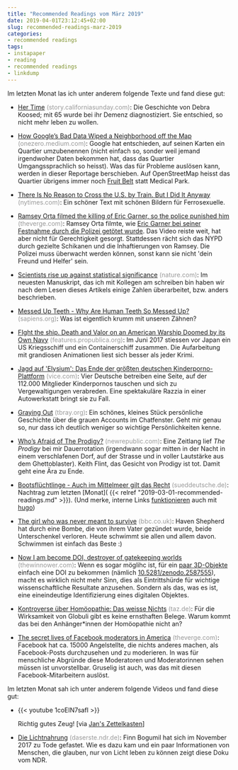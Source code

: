 ```yaml
---
title: "Recommended Readings vom März 2019"
date: 2019-04-01T23:12:45+02:00
slug: recommended-readings-marz-2019
categories:
- recommended readings
tags:
- instapaper
- reading
- recommended readings
- linkdump
---
```


Im letzten Monat las ich unter anderem folgende Texte und fand diese gut:

- [Her Time](https://story.californiasunday.com/assisted-suicide) <span style="color: #999999;">(story.californiasunday.com)</span>: Die Geschichte von Debra Koosed; mit 65 wurde bei ihr Demenz diagnostiziert. Sie entschied, so nicht mehr leben zu wollen.
- [How Google’s Bad Data Wiped a Neighborhood off the Map](https://onezero.medium.com/how-googles-bad-data-wiped-a-neighborhood-off-the-map-80c4c13f1c2b) <span style="color: #999999;">(onezero.medium.com)</span>: Google hat entschieden, auf seinen Karten ein Quartier umzubenennen (nicht einfach so, sonder weil jemand irgendwoher Daten bekommen hat, dass das Quartier Umgangssprachlich so heisst). Was das für Probleme auslösen kann, werden in dieser Reportage berschieben. Auf OpenStreetMap heisst das Quartier übrigens immer noch [Fruit Belt](https://www.openstreetmap.org/relation/9418827) statt Medical Park.
- [There Is No Reason to Cross the U.S. by Train. But I Did It Anyway](https://www.nytimes.com/interactive/2019/03/20/magazine/train-across-america-amtrak.html) <span style="color: #999999;">(nytimes.com)</span>: Ein schöner Text mit schönen Bildern für Ferrosexuelle.
- [Ramsey Orta filmed the killing of Eric Garner, so the police punished him](https://www.theverge.com/2019/3/13/18253848/eric-garner-footage-ramsey-orta-police-brutality-killing-safety) <span style="color: #999999;">(theverge.com)</span>: Ramsey Orta filmte, wie [Eric Garner bei seiner Festnahme durch die Polizei getötet wurde](https://de.wikipedia.org/wiki/Todesfall_Eric_Garner). Das Video reiste weit, hat aber nicht für Gerechtigkeit gesorgt. Stattdessen rächt sich das NYPD durch gezielte Schikanen und die Inhaftierungen von Ramsey. Die Polizei muss überwacht werden können, sonst kann sie nicht 'dein Freund und Helfer' sein.
- [Scientists rise up against statistical significance](https://www.nature.com/articles/d41586-019-00857-9?error=cookies_not_supported&amp;code=a161d7c4-08ee-4316-815f-0a3249150b28) <span style="color: #999999;">(nature.com)</span>: Im neuesten Manuskript, das ich mit Kollegen am schreiben bin haben wir nach dem Lesen dieses Artikels einige Zahlen überarbeitet, bzw. anders beschrieben.
- [Messed Up Teeth - Why Are Human Teeth So Messed Up?](https://www.sapiens.org/body/human-teeth-evolution/) <span style="color: #999999;">(sapiens.org)</span>: Was ist eigentlich krumm mit unseren Zähnen?
- [FIght the ship. Death and Valor on an American Warship Doomed by its Own Navy](https://features.propublica.org/navy-accidents/uss-fitzgerald-destroyer-crash-crystal/) <span style="color: #999999;">(features.propublica.org)</span>: Im Juni 2017 stiessen vor Japan ein US Kriegsschiff und ein Containerschiff zusammen. Die Aufarbeitung mit grandiosen Animationen liest sich besser als jeder Krimi.
- [Jagd auf 'Elysium': Das Ende der größten deutschen Kinderporno-Plattform](https://www.vice.com/de/article/panv87/jagd-auf-elysium-das-ende-der-grossten-deutschen-kinderporno-plattform) <span style="color: #999999;">(vice.com)</span>: Vier Deutsche betreiben  eine Seite, auf der 112.000 Mitglieder Kinderpornos tauschen und sich zu  Vergewaltigungen verabreden. Eine spektakuläre Razzia in einer  Autowerkstatt bringt sie zu Fall.
- [Graying Out](https://www.tbray.org/ongoing/When/201x/2019/03/11/Lights-Going-Out) <span style="color: #999999;">(tbray.org)</span>: Ein schönes, kleines Stück persönliche Geschichte über die grauen Accounts im Chatfenster. Geht mir genau so, nur dass ich deutlich weniger so wichtige Persönlichkeiten kenne.
- [Who’s Afraid of The Prodigy?](https://newrepublic.com/article/153218/whos-afraid-prodigy) <span style="color: #999999;">(newrepublic.com)</span>: Eine Zeitlang lief *The Prodigy* bei mir Dauerrotation (irgendwann sogar mitten in der Nacht in einem verschlafenen Dorf, auf der Strasse und in voller Lautstärke aus dem Ghettoblaster). Keith Flint, das Gesicht von Prodigy ist tot. Damit geht eine Ära zu Ende.
- [Bootsflüchtlinge - Auch im Mittelmeer gilt das Recht](https://www.sueddeutsche.de/politik/fluechtlinge-mittelmeer-libyen-salvini-italien-menschenrechtskonvention-1.4255174) <span style="color: #999999;">(sueddeutsche.de)</span>: Nachtrag zum letzten [Monat]( {{< relref "2019-03-01-recommended-readings.md" >}}). (Und merke, interne Links [funktionieren](https://raw.githubusercontent.com/habi/blog/master/content/posts/2019-04-01-recommended-readings.md) auch mit [hugo](https://gohugo.io/))


- [The girl who was never meant to survive](https://www.bbc.co.uk/news/resources/idt-sh/haven_shepherd) <span style="color: #999999;">(bbc.co.uk)</span>:  Haven Shepherd hat durch eine Bombe, die von ihrem Vater gezündet wurde, beide Unterschenkel verloren. Heute schwimmt sie allen und allem davon. Schwimmen ist einfach das Beste :)
- [Now I am become DOI, destroyer of gatekeeping worlds](https://thewinnower.com/papers/282-now-i-am-become-doi-destroyer-of-gatekeeping-worlds) <span style="color: #999999;">(thewinnower.com)</span>: Wenn es sogar möglihc ist, für ein [paar 3D-Objekte](https://github.com/TomoGraphics/Hol3Drs) einfach eine DOI zu bekommen (nämlich [10.5281/zenodo.2587555](https://zenodo.org/record/2587555)), macht es wirklich nicht mehr Sinn, dies als Eintrittshürde für wichtige wissenschaftliche Resultate anzusehen. Sondern als das, was es ist, eine eineindeutige Identifizierung eines digitalen Objektes.
- [Kontroverse über Homöopathie: Das weisse Nichts](https://www.taz.de/!5574123/) <span style="color: #999999;">(taz.de)</span>: Für die Wirksamkeit von Globuli gibt es keine ernsthaften Belege. Warum kommt das bei den Anhänger*innen der Homöopathie nicht an?
- [The secret lives of Facebook moderators in America](https://www.theverge.com/2019/2/25/18229714/cognizant-facebook-content-moderator-interviews-trauma-working-conditions-arizona) <span style="color: #999999;">(theverge.com)</span>: Facebook hat ca. 15000 Angelstellte, die nichts anderes machen, als Facebook-Posts durchzusehen und zu moderieren. In was für menschliche Abgründe diese Moderatoren und Moderatorinnen sehen müssen ist unvorstellbar. Gruselig ist auch, was das mit diesen Facebook-Mitarbeitern auslöst.

Im letzten Monat sah ich unter anderem folgende Videos und fand diese gut:

- {{< youtube 1coEIN7safI >}}

  Richtig gutes Zeug! [via [Jan's Zettelkasten](https://pieceoplastic.com/zk/2019/03/19/)]

- [Die Lichtnahrung](https://www.ndr.de/fernsehen/sendungen/panorama_die_reporter/Die-Lichtnahrung,sendung875712.html) <span style="color: #999999;">(daserste.ndr.de)</span>: Finn Bogumil hat sich im November 2017 zu Tode gefastet. Wie es dazu kam und ein paar Informationen von Menschen, die glauben, nur von Licht leben zu können zeigt diese Doku vom NDR.